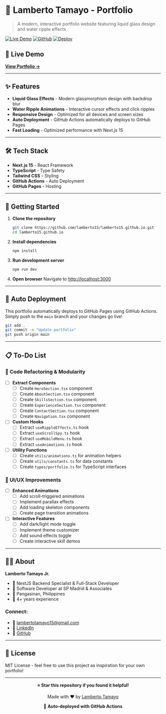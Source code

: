 # 🌊 Lamberto Tamayo - Portfolio

> A modern, interactive portfolio website featuring liquid glass design and water ripple effects

[![Live Demo](https://img.shields.io/badge/Live-Demo-brightgreen?style=for-the-badge)](https://lamberto15.github.io)
[![GitHub](https://img.shields.io/badge/GitHub-Repository-blue?style=for-the-badge&logo=github)](https://github.com/lamberto15/lamberto15.github.io)
[![Deploy](https://img.shields.io/badge/Deploy-GitHub%20Actions-blue?style=for-the-badge&logo=github-actions)](https://github.com/features/actions)

## 🚀 Live Demo

**[View Portfolio →](https://lamberto15.github.io)**

---

## ✨ Features

- **Liquid Glass Effects** - Modern glassmorphism design with backdrop blur
- **Water Ripple Animations** - Interactive cursor effects and click ripples
- **Responsive Design** - Optimized for all devices and screen sizes
- **Auto Deployment** - GitHub Actions automatically deploys to GitHub Pages
- **Fast Loading** - Optimized performance with Next.js 15

---

## 🛠️ Tech Stack

- **Next.js 15** - React Framework
- **TypeScript** - Type Safety
- **Tailwind CSS** - Styling
- **GitHub Actions** - Auto Deployment
- **GitHub Pages** - Hosting

---

## 🚀 Getting Started

1. **Clone the repository**
   ```bash
   git clone https://github.com/lamberto15/lamberto15.github.io.git
   cd lamberto15.github.io
   ```

2. **Install dependencies**
   ```bash
   npm install
   ```

3. **Run development server**
   ```bash
   npm run dev
   ```

4. **Open browser**
   Navigate to [http://localhost:3000](http://localhost:3000)

---

## 🔄 Auto Deployment

This portfolio automatically deploys to GitHub Pages using GitHub Actions. Simply push to the `main` branch and your changes go live!

```bash
git add .
git commit -m "Update portfolio"
git push origin main
```

---

## 📋 To-Do List

### 🔧 **Code Refactoring & Modularity**
- [ ] **Extract Components**
  - [ ] Create `HeroSection.tsx` component
  - [ ] Create `AboutSection.tsx` component
  - [ ] Create `SkillsSection.tsx` component
  - [ ] Create `ExperienceSection.tsx` component
  - [ ] Create `ContactSection.tsx` component
  - [ ] Create `Navigation.tsx` component

- [ ] **Custom Hooks**
  - [ ] Extract `useRippleEffects.ts` hook
  - [ ] Extract `useScrollSpy.ts` hook
  - [ ] Extract `useMobileMenu.ts` hook
  - [ ] Extract `useAnimations.ts` hook

- [ ] **Utility Functions**
  - [ ] Create `utils/animations.ts` for animation helpers
  - [ ] Create `utils/constants.ts` for data constants
  - [ ] Create `types/portfolio.ts` for TypeScript interfaces

### 🎨 **UI/UX Improvements**
- [ ] **Enhanced Animations**
  - [ ] Add scroll-triggered animations
  - [ ] Implement parallax effects
  - [ ] Add loading skeleton components
  - [ ] Create page transition animations

- [ ] **Interactive Features**
  - [ ] Add dark/light mode toggle
  - [ ] Implement theme customizer
  - [ ] Add sound effects toggle
  - [ ] Create interactive skill demos

---

## 👨‍💻 About

**Lamberto Tamayo Jr.**
- 🎯 NestJS Backend Specialist & Full-Stack Developer
- 🏢 Software Developer at SP Madrid & Associates
- 📍 Pangasinan, Philippines
- 💼 4+ years experience

### Connect:
- 📧 [lambertotamayo15@gmail.com](mailto:lambertotamayo15@gmail.com)
- 💼 [LinkedIn](https://linkedin.com/in/lamberto15)
- 🐙 [GitHub](https://github.com/lamberto15)

---

## 📄 License

MIT License - feel free to use this project as inspiration for your own portfolio!

---

<div align="center">

**⭐ Star this repository if you found it helpful!**

Made with ❤️ by [Lamberto Tamayo](https://github.com/lamberto15)

🚀 **Auto-deployed with GitHub Actions**

</div>
